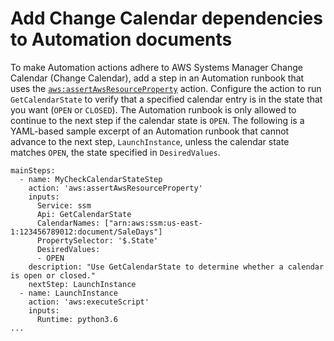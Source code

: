 # Add Change Calendar dependencies to Automation documents<a name="systems-manager-change-calendar-automations"></a>

To make Automation actions adhere to AWS Systems Manager Change Calendar \(Change Calendar\), add a step in an Automation runbook that uses the [`aws:assertAwsResourceProperty`](automation-action-assertAwsResourceProperty.md) action\. Configure the action to run `GetCalendarState` to verify that a specified calendar entry is in the state that you want \(`OPEN` or `CLOSED`\)\. The Automation runbook is only allowed to continue to the next step if the calendar state is `OPEN`\. The following is a YAML\-based sample excerpt of an Automation runbook that cannot advance to the next step, `LaunchInstance`, unless the calendar state matches `OPEN`, the state specified in `DesiredValues`\.

```
mainSteps:
  - name: MyCheckCalendarStateStep
    action: 'aws:assertAwsResourceProperty'
    inputs:
      Service: ssm
      Api: GetCalendarState
      CalendarNames: ["arn:aws:ssm:us-east-1:123456789012:document/SaleDays"]
      PropertySelector: '$.State'
      DesiredValues:
      - OPEN
    description: "Use GetCalendarState to determine whether a calendar is open or closed."
    nextStep: LaunchInstance
  - name: LaunchInstance
    action: 'aws:executeScript'
    inputs:
      Runtime: python3.6 
...
```